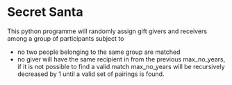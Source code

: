 # Secret Santa

This python programme will randomly assign gift givers and receivers among a group of participants subject to
- no two people belonging to the same group are matched
- no giver will have the same recipient in from the previous max_no_years, if it is not possible to find a valid match max_no_years will be recursively decreased by 1 until a valid set of pairings is found.
